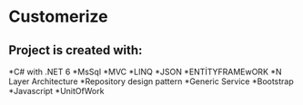 # Customerize 

## Project is created with:

*C# with .NET 6
*MsSql
*MVC
*LINQ
*JSON
*ENTİTYFRAMEwORK
*N Layer Architecture
*Repository design pattern
*Generic Service
*Bootstrap
*Javascript
*UnitOfWork
